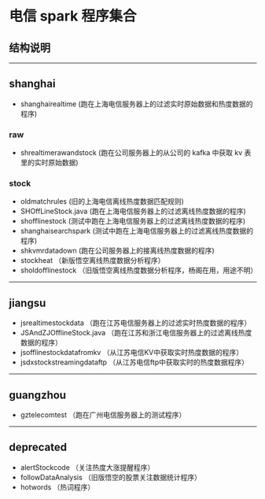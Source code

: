 # 电信 spark 程序集合
## 结构说明
---
## shanghai
- shanghairealtime (跑在上海电信服务器上的过滤实时原始数据和热度数据的程序)

### raw
- shrealtimerawandstock (跑在公司服务器上的从公司的 kafka 中获取 kv 表里的实时原始数据)

### stock
- oldmatchrules (旧的上海电信离线热度数据匹配规则)
- SHOffLineStock.java (跑在上海电信服务器上的过滤离线热度数据的程序)
- shofflinestock (测试中跑在上海电信服务器上的过滤离线热度数据的程序)
- shanghaisearchspark (测试中跑在上海电信服务器上的过滤离线热度数据的程序)
- shkvmrdatadown (跑在公司服务器上的接离线热度数据的程序)
- stockheat （新版悟空离线热度数据分析程序）
- sholdofflinestock （旧版悟空离线热度数据分析程序，杨阁在用，用途不明）

---
## jiangsu
- jsrealtimestockdata （跑在江苏电信服务器上的过滤实时热度数据的程序）
- JSAndZJOfflineStock.java （跑在江苏和浙江电信服务器上的过滤离线热度数据的程序）
- jsofflinestockdatafromkv （从江苏电信KV中获取实时热度数据的程序）
- jsdxstockstreamingdataftp （从江苏电信ftp中获取实时的热度数据程序）
---
## guangzhou
- gztelecomtest （跑在广州电信服务器上的测试程序）

---
## deprecated
- alertStockcode （关注热度大涨提醒程序）
- followDataAnalysis （旧版悟空的股票关注数据统计程序）
- hotwords （热词程序）
